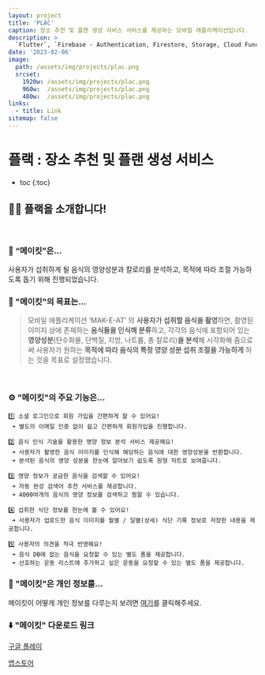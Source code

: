 ```yaml
---
layout: project
title: 'PLAC'
caption: 장소 추천 및 플랜 생성 서비스 서비스를 제공하는 모바일 애플리케이션입니다.
description: >
  `Flutter`, `Firebase - Authentication, Firestore, Storage, Cloud Functions`
date: '2023-02-06'
image: 
  path: /assets/img/projects/plac.png
  srcset: 
    1920w: /assets/img/projects/plac.png
    960w:  /assets/img/projects/plac.png
    480w:  /assets/img/projects/plac.png
links:
  - title: Link
sitemap: false
---
```


# 플랙 : 장소 추천 및 플랜 생성 서비스

* toc
{:toc}

## 👋🏻  플랙을 소개합니다!
<br>

### 🍴  “메이킷”은... 

사용자가 섭취하게 될 음식의 영양성분과 칼로리를 분석하고, 목적에 따라 조절 가능하도록 돕기 위해 진행되었습니다.
<br>
  
### 🔎  "메이킷"의 목표는...
> 모바일 애플리케이션 ‘MAK-E-AT’ 의 **사용자가 섭취할 음식을 촬영**하면, 촬영된 이미지 상에 존재하는 **음식들을 인식해 분류**하고, 각각의 음식에 포함되어 있는 **영양성분**(탄수화물, 단백질, 지방, 나트륨, 총 칼로리)**을 분석**해 시각화해 줌으로써 사용자가 원하는 **목적에 따라 음식의 특정 영양 성분 섭취 조절을 가능하게** 하는 것을 목표로 설정했습니다.
<br>

### ⚙️  "메이킷"의 주요 기능은...
  
``` 
1️⃣ 소셜 로그인으로 회원 가입을 간편하게 할 수 있어요!
 ➜ 별도의 이메일 인증 없이 쉽고 간편하게 회원가입을 진행합니다.
    
2️⃣ 음식 인식 기술을 활용한 영양 정보 분석 서비스 제공해요!
 ➜ 사용자가 촬영한 음식 이미지를 인식해 해당하는 음식에 대한 영양성분을 반환합니다.
 ➜ 분석된 음식의 영양 성분을 한눈에 알아보기 쉽도록 원형 차트로 보여줍니다.
    
3️⃣ 영양 정보가 궁금한 음식을 검색할 수 있어요!
 ➜ 자동 완성 검색어 추천 서비스를 제공합니다.
 ➜ 4000여개의 음식의 영양 정보를 검색하고 찜할 수 있습니다.
    
4️⃣ 섭취한 식단 정보를 한눈에 볼 수 있어요!
 ➜ 사용자가 업로드한 음식 이미지를 월별 / 일별(상세) 식단 기록 정보로 저장한 내용을 제공합니다.
 
5️⃣ 사용자의 의견을 적극 반영해요!
 ➜ 음식 DB에 없는 음식을 요청할 수 있는 별도 폼을 제공합니다.
 ➜ 선호하는 운동 리스트에 추가하고 싶은 운동을 요청할 수 있는 별도 폼을 제공합니다.
```

### 🔐  "메이킷"은 개인 정보를...

메이킷이 어떻게 개인 정보를 다루는지 보려면 [여기](https://firebasestorage.googleapis.com/v0/b/mak-e-at.appspot.com/o/%E1%84%80%E1%85%A2%E1%84%8B%E1%85%B5%E1%86%AB%E1%84%8C%E1%85%A5%E1%86%BC%E1%84%87%E1%85%A9%E1%84%8E%E1%85%A5%E1%84%85%E1%85%B5%E1%84%87%E1%85%A1%E1%86%BC%E1%84%8E%E1%85%B5%E1%86%B7.pdf?alt=media&token=c2c397b9-5cb4-4288-867e-c3c2e6e62202)를 클릭해주세요.
<br>

### ⬇️  "메이킷" 다운로드 링크

[구글 플레이](https://play.google.com/store/apps/details?id=com.makeat.makeat&hl=ko-KR)

[앱스토어](https://apps.apple.com/kr/app/makeat/id6463947364)
